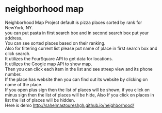 neighborhood map 
============================

Neighborhood Map Project
default is pizza places sorted by rank for NewYork, NY.  
you can put pasta in first search box and in second search box put your address.  
You can see sorted places based on their ranking.  
Also for filtering current list please put name of place in first search box and click search.    
It utilizes the FourSquare API to get data for locations.  
It utilizes the Google map API to show map.     
Then you can click each item in the list and see streep view and its phone number.  
If the place has website then you can find out its website by clicking on name of the place.  
If you open plus sign then the list of places will be shown, if you click on minus sign then the list of places will be hide,
Also If you click on places in list the list of places will be hidden.    
Here is demo http://sahelmastoureshgh.github.io/neighborhood/



